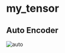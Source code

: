 # my_tensor

## Auto Encoder

![auto](https://www.google.co.kr/imgres?imgurl=https%3A%2F%2Fqph.fs.quoracdn.net%2Fmain-qimg-1c8aa843daac8775d44c2aa45cbc9a87&imgrefurl=https%3A%2F%2Fwww.quora.com%2FWhat-are-the-differences-between-PCA-and-a-stacked-autoencoder&docid=Uw8NfWlajJi6sM&tbnid=UFMM_hnd_cG5sM%3A&vet=10ahUKEwjzu_2u0__ZAhUnjFQKHVCFCNoQMwhbKBswGw..i&w=602&h=289&bih=759&biw=1536&q=autoencoder&ved=0ahUKEwjzu_2u0__ZAhUnjFQKHVCFCNoQMwhbKBswGw&iact=mrc&uact=8)
